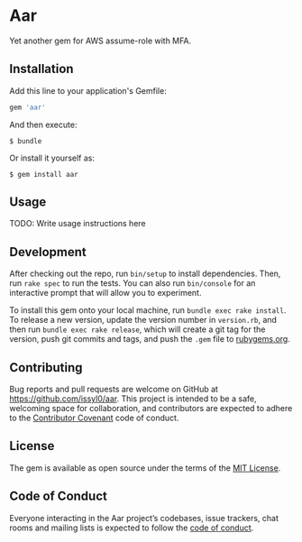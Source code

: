 # Aar

Yet another gem for AWS assume-role with MFA.

## Installation

Add this line to your application's Gemfile:

```ruby
gem 'aar'
```

And then execute:

    $ bundle

Or install it yourself as:

    $ gem install aar

## Usage

TODO: Write usage instructions here

## Development

After checking out the repo, run `bin/setup` to install dependencies. Then, run `rake spec` to run the tests. You can also run `bin/console` for an interactive prompt that will allow you to experiment.

To install this gem onto your local machine, run `bundle exec rake install`. To release a new version, update the version number in `version.rb`, and then run `bundle exec rake release`, which will create a git tag for the version, push git commits and tags, and push the `.gem` file to [rubygems.org](https://rubygems.org).

## Contributing

Bug reports and pull requests are welcome on GitHub at https://github.com/issyl0/aar. This project is intended to be a safe, welcoming space for collaboration, and contributors are expected to adhere to the [Contributor Covenant](http://contributor-covenant.org) code of conduct.

## License

The gem is available as open source under the terms of the [MIT License](https://opensource.org/licenses/MIT).

## Code of Conduct

Everyone interacting in the Aar project’s codebases, issue trackers, chat rooms and mailing lists is expected to follow the [code of conduct](https://github.com/issyl0/aar/blob/master/CODE_OF_CONDUCT.md).

